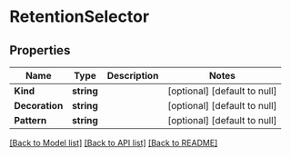 # RetentionSelector

## Properties
Name | Type | Description | Notes
------------ | ------------- | ------------- | -------------
**Kind** | **string** |  | [optional] [default to null]
**Decoration** | **string** |  | [optional] [default to null]
**Pattern** | **string** |  | [optional] [default to null]

[[Back to Model list]](../README.md#documentation-for-models) [[Back to API list]](../README.md#documentation-for-api-endpoints) [[Back to README]](../README.md)



